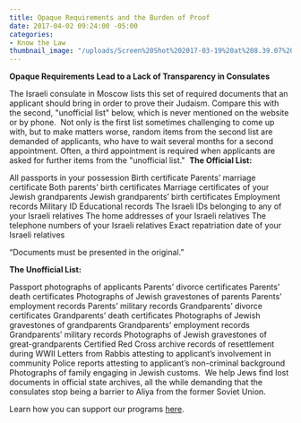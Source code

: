```yaml
---
title: Opaque Requirements and the Burden of Proof
date: 2017-04-02 09:24:00 -05:00
categories:
- Know the Law
thumbnail_image: "/uploads/Screen%20Shot%202017-03-19%20at%208.39.07%20AM.png"
---
```


**Opaque Requirements Lead to a Lack of Transparency in Consulates**

The Israeli consulate in Moscow lists this set of required documents that an applicant should bring in order to prove their Judaism. Compare this with the second, "unofficial list" below, which is never mentioned on the website or by phone.
​
Not only is the first list sometimes challenging to come up with, but to make matters worse, random items from the second list are demanded of applicants, who have to wait several months for a second appointment. Often, a third appointment is required when applicants  are asked for further items from the "unofficial list."
​
**The Official List:**
 
All passports in your possession
Birth certificate
Parents’ marriage certificate
Both parents’ birth certificates
Marriage certificates of your Jewish grandparents
Jewish grandparents’ birth certificates 
Employment records
Military ID
Educational records
The Israeli IDs belonging to any of your Israeli relatives
The home addresses of your Israeli relatives
The telephone numbers of your Israeli relatives
Exact repatriation date of your Israeli relatives

“Documents must be presented in the original.”

**The Unofficial List:**

Passport photographs of applicants 
Parents’ divorce certificates
Parents’ death certificates
Photographs of Jewish gravestones of parents
Parents’ employment records
Parents’ military records
Grandparents’ divorce certificates
Grandparents’ death certificates
Photographs of Jewish gravestones of grandparents
Grandparents’ employment records
Grandparents’ military records
Photographs of Jewish gravestones of great-grandparents
Certified Red Cross archive records of resettlement during WWII
Letters from Rabbis attesting to applicant’s involvement in community
Police reports attesting to applicant’s non-criminal background
Photographs of family engaging in Jewish customs.
​
We help Jews find lost documents in official state archives, all the while demanding that the consulates stop being a barrier to Aliya from the former Soviet Union. 
 
Learn how you can support our programs [here](http://haj.siteleaf.net/how-we-help/).